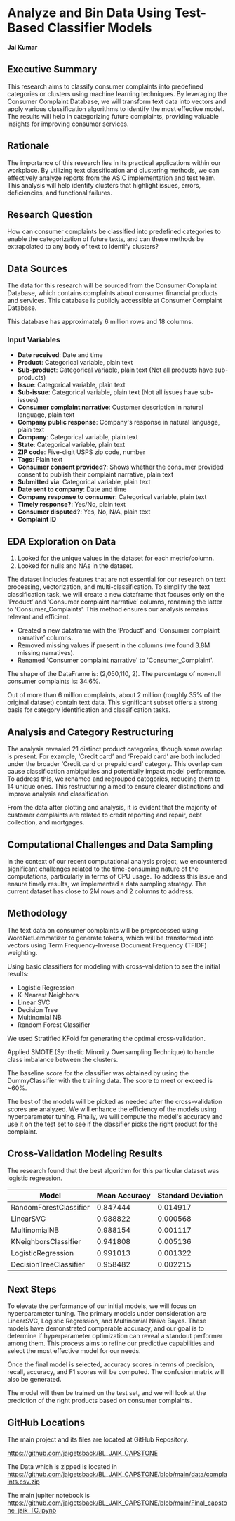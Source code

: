 # Analyze and Bin Data Using Test-Based Classifier Models

**Jai Kumar**

## Executive Summary
This research aims to classify consumer complaints into predefined categories or clusters using machine learning techniques. By leveraging the Consumer Complaint Database, we will transform text data into vectors and apply various classification algorithms to identify the most effective model. The results will help in categorizing future complaints, providing valuable insights for improving consumer services.

## Rationale
The importance of this research lies in its practical applications within our workplace. By utilizing text classification and clustering methods, we can effectively analyze reports from the ASIC implementation and test team. This analysis will help identify clusters that highlight issues, errors, deficiencies, and functional failures.

## Research Question
How can consumer complaints be classified into predefined categories to enable the categorization of future texts, and can these methods be extrapolated to any body of text to identify clusters?

## Data Sources
The data for this research will be sourced from the Consumer Complaint Database, which contains complaints about consumer financial products and services. This database is publicly accessible at Consumer Complaint Database.

This database has approximately 6 million rows and 18 columns.

### Input Variables
- **Date received**: Date and time
- **Product**: Categorical variable, plain text
- **Sub-product**: Categorical variable, plain text (Not all products have sub-products)
- **Issue**: Categorical variable, plain text
- **Sub-issue**: Categorical variable, plain text (Not all issues have sub-issues)
- **Consumer complaint narrative**: Customer description in natural language, plain text
- **Company public response**: Company's response in natural language, plain text
- **Company**: Categorical variable, plain text
- **State**: Categorical variable, plain text
- **ZIP code**: Five-digit USPS zip code, number
- **Tags**: Plain text
- **Consumer consent provided?**: Shows whether the consumer provided consent to publish their complaint narrative, plain text
- **Submitted via**: Categorical variable, plain text
- **Date sent to company**: Date and time
- **Company response to consumer**: Categorical variable, plain text
- **Timely response?**: Yes/No, plain text
- **Consumer disputed?**: Yes, No, N/A, plain text
- **Complaint ID**

## EDA Exploration on Data
1. Looked for the unique values in the dataset for each metric/column.
2. Looked for nulls and NAs in the dataset.

The dataset includes features that are not essential for our research on text processing, vectorization, and multi-classification. To simplify the text classification task, we will create a new dataframe that focuses only on the ‘Product’ and ‘Consumer complaint narrative’ columns, renaming the latter to ‘Consumer_Complaints’. This method ensures our analysis remains relevant and efficient.

- Created a new dataframe with the ‘Product’ and ‘Consumer complaint narrative’ columns.
- Removed missing values if present in the columns (we found 3.8M missing narratives).
- Renamed 'Consumer complaint narrative' to 'Consumer_Complaint'.

The shape of the DataFrame is: (2,050,110, 2). The percentage of non-null consumer complaints is: 34.6%.

Out of more than 6 million complaints, about 2 million (roughly 35% of the original dataset) contain text data. This significant subset offers a strong basis for category identification and classification tasks.

## Analysis and Category Restructuring
The analysis revealed 21 distinct product categories, though some overlap is present. For example, ‘Credit card’ and ‘Prepaid card’ are both included under the broader ‘Credit card or prepaid card’ category. This overlap can cause classification ambiguities and potentially impact model performance. To address this, we renamed and regrouped categories, reducing them to 14 unique ones. This restructuring aimed to ensure clearer distinctions and improve analysis and classification.

From the data after plotting and analysis, it is evident that the majority of customer complaints are related to credit reporting and repair, debt collection, and mortgages.

## Computational Challenges and Data Sampling
In the context of our recent computational analysis project, we encountered significant challenges related to the time-consuming nature of the computations, particularly in terms of CPU usage. To address this issue and ensure timely results, we implemented a data sampling strategy. The current dataset has close to 2M rows and 2 columns to address.

## Methodology
The text data on consumer complaints will be preprocessed using WordNetLemmatizer to generate tokens, which will be transformed into vectors using Term Frequency-Inverse Document Frequency (TFIDF) weighting.

Using basic classifiers for modeling with cross-validation to see the initial results:
- Logistic Regression
- K-Nearest Neighbors
- Linear SVC
- Decision Tree
- Multinomial NB
- Random Forest Classifier

We used Stratified KFold for generating the optimal cross-validation. 

Applied SMOTE (Synthetic Minority Oversampling Technique) to handle class imbalance between the clusters.

The baseline score for the classifier was obtained by using the DummyClassifier with the training data. The score to meet or exceed is ~60%.

The best of the models will be picked as needed after the cross-validation scores are analyzed. We will enhance the efficiency of the models using hyperparameter tuning. Finally, we will compute the model's accuracy and use it on the test set to see if the classifier picks the right product for the complaint.

## Cross-Validation Modeling Results
The research found that the best algorithm for this particular dataset was logistic regression.

| Model                    | Mean Accuracy | Standard Deviation |
|--------------------------|---------------|--------------------|
| RandomForestClassifier   | 0.847444      | 0.014917           |
| LinearSVC                | 0.988822      | 0.000568           |
| MultinomialNB            | 0.988154      | 0.001117           |
| KNeighborsClassifier     | 0.941808      | 0.005136           |
| LogisticRegression       | 0.991013      | 0.001322           |
| DecisionTreeClassifier   | 0.958482      | 0.002215           |

## Next Steps
To elevate the performance of our initial models, we will focus on hyperparameter tuning. The primary models under consideration are LinearSVC, Logistic Regression, and Multinomial Naive Bayes. These models have demonstrated comparable accuracy, and our goal is to determine if hyperparameter optimization can reveal a standout performer among them. This process aims to refine our predictive capabilities and select the most effective model for our needs.

Once the final model is selected, accuracy scores in terms of precision, recall, accuracy, and F1 scores will be computed. The confusion matrix will also be generated.

The model will then be trained on the test set, and we will look at the prediction of the right products based on consumer complaints.

## GitHub Locations
The main project and its files are located at GitHub Repository.

https://github.com/jaigetsback/BL_JAIK_CAPSTONE

The Data which is zipped is located in 
https://github.com/jaigetsback/BL_JAIK_CAPSTONE/blob/main/data/complaints.csv.zip

The main jupiter notebook is 
https://github.com/jaigetsback/BL_JAIK_CAPSTONE/blob/main/Final_capstone_jaik_TC.ipynb
